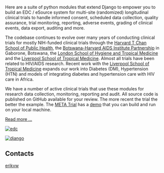 Here are a suite of python modules that extend Django to empower you to build an EDC / eSource system for multi-site (randomized) longitudinal clinical trials to handle informed consent, scheduled data collection, quality assurance, trial monitoring, reporting, adverse events, grading of clinical events, data export, auditing and more. 

The codebase continues to evolve over many years of conducting clinical trials for mostly NIH-funded clinical trials through the [Harvard T Chan School of Public Health](https://aids.harvard.edu), the [Botswana-Harvard AIDS Institute Partnership](https://aids.harvard.edu/research/bhp) in Gaborone, Botswana, the [London School of Hygiene and Tropical Medicine](https://lshtm.ac.uk) and the [Liverpool School of Tropical Medicine](https://lstm.ac.uk). Almost all trials have been related to HIV/AIDS research. Recent work with the [Liverpool School of Tropical Medicine](https://lstm.ac.uk) expands our work into Diabetes (DM), Hypertension (HTN) and models of integrating diabetes and hypertension care with HIV care in Africa.

We have a number of active clinical trials that use these modules for research data collection, monitoring, reporting and audit. All source code is published on GitHub available for your review. The more recent the trial the better the example. The [META Trial](https://github.com/meta-trial/meta-edc) has a [demo](https://github.com/meta-trial/meta3-sample) that you can build and run on your local machine. 

[Read more ...](https://github.com/clinicedc/edc/blob/main/README.rst)

[![edc](https://img.shields.io/pypi/v/edc.svg)](https://pypi.python.org/pypi/edc)

[![django](https://www.djangoproject.com/m/img/badges/djangomade124x25.gif)](http://www.djangoproject.com/)

Contacts
--------

[erikvw](https://github.com/erikvw)
   
